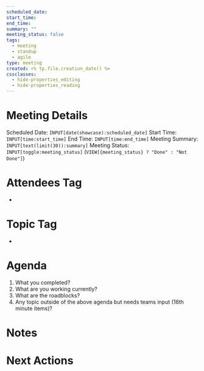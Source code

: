 ```yaml
---
scheduled_date: 
start_time: 
end_time: 
summary: ""
meeting_status: false
tags:
  - meeting
  - standup
  - agile
type: meeting
created: <% tp.file.creation_date() %>
cssclasses:
  - hide-properties_editing
  - hide-properties_reading
---
```

# Meeting Details
Scheduled Date:  `INPUT[date(showcase):scheduled_date]`
Start Time: `INPUT[time:start_time]`  End Time:  `INPUT[time:end_time]`
Meeting Summary: `INPUT[text(limit(30)):summary]`
Meeting Status: `INPUT[toggle:meeting_status]` (`VIEW[{meeting_status} ? "Done" : "Not Done"]`)
# Attendees Tag
- 
# Topic Tag
- 
# Agenda
1.  What you completed?
2.  What are you working currently?
3.  What are the roadblocks?
4.  Any topic outside of the above agenda but needs teams input (16th minute items)?
# Notes


# Next Actions

